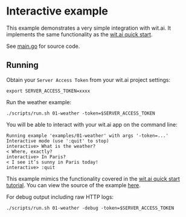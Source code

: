 # Interactive example

This example demonstrates a very simple integration with wit.ai.  It implements the same functionality as the [wit.ai quick start](https://wit.ai/docs/quickstart).

See [main.go](./main.go) for source code.

## Running

Obtain your `Server Access Token` from your wit.ai project settings:

    export SERVER_ACCESS_TOKEN=xxxx

Run the weather example:

    ./scripts/run.sh 01-weather -token=$SERVER_ACCESS_TOKEN

You will be able to interact with your wit.ai app on the command line:

    Running example 'examples/01-weather' with args '-token=...'
    Interactive mode (use ':quit' to stop)
    interactive> What is the weather?
    < Where, exactly?
    interactive> In Paris?
    < I see it’s sunny in Paris today!
    interactive> :quit

This example mimics the functionality covered in the
[wit.ai quick start tutorial](https://wit.ai/docs/quickstart).  You can view
the source of the example [here](/examples/weather/main.go).

For debug output including raw HTTP logs:

    ./scripts/run.sh 01-weather -debug -token=$SERVER_ACCESS_TOKEN
